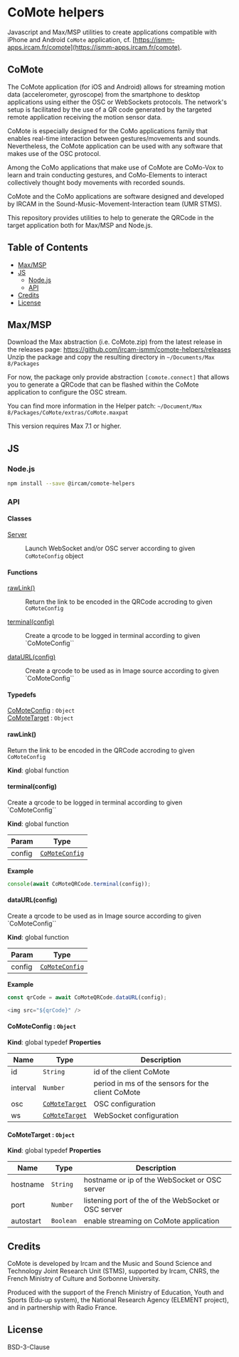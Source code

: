 # CoMote helpers

Javascript and Max/MSP utilities to create applications compatible with iPhone
and Android `CoMote` application, cf. [https://ismm-apps.ircam.fr/comote](https://ismm-apps.ircam.fr/comote).

## CoMote

The CoMote application (for iOS and Android) allows for streaming motion data (accelerometer, gyroscope) from the smartphone to desktop applications using either the OSC or WebSockets protocols. The network's setup is facilitated by the use of a QR code generated by the targeted remote application receiving the motion sensor data.

CoMote is especially designed for the CoMo applications family that enables real-time interaction between gestures/movements and sounds. Nevertheless, the CoMote application can be used with any software that makes use of the OSC protocol.

Among the CoMo applications that make use of CoMote are CoMo-Vox to learn and train conducting gestures, and CoMo-Elements to interact collectively thought body movements with recorded sounds.

CoMote and the CoMo applications are software designed and developed by IRCAM in the Sound-Music-Movement-Interaction team (UMR STMS).

This repository provides utilities to help to generate the QRCode in the target application both for Max/MSP and Node.js.

## Table of Contents

<!-- toc -->

- [Max/MSP](#maxmsp)
- [JS](#js)
  * [Node.js](#nodejs)
  * [API](#api)
- [Credits](#credits)
- [License](#license)

<!-- tocstop -->

## Max/MSP

Download the Max abstraction (i.e. CoMote.zip) from the latest release in the releases page: https://github.com/ircam-ismm/comote-helpers/releases
Unzip the package and copy the resulting directory in `~/Documents/Max 8/Packages`

For now, the package only provide abstraction `[comote.connect]` that allows you to generate a QRCode that can be
flashed within the CoMote application to configure the OSC stream.

You can find more information in the Helper patch: `~/Document/Max 8/Packages/CoMote/extras/CoMote.maxpat`

This version requires Max 7.1 or higher.

## JS

### Node.js

```sh
npm install --save @ircam/comote-helpers
```

### API

<!-- api -->

#### Classes

<dl>
<dt><a href="#Server">Server</a></dt>
<dd><p>Launch WebSocket and/or OSC server according to given <code>CoMoteConfig</code> object</p>
</dd>
</dl>

#### Functions

<dl>
<dt><a href="#rawLink">rawLink()</a></dt>
<dd><p>Return the link to be encoded in the QRCode accroding to given <code>CoMoteConfig</code></p>
</dd>
<dt><a href="#terminal">terminal(config)</a></dt>
<dd><p>Create a qrcode to be logged in terminal according to given `CoMoteConfig``</p>
</dd>
<dt><a href="#dataURL">dataURL(config)</a></dt>
<dd><p>Create a qrcode to be used as in Image source according to given `CoMoteConfig``</p>
</dd>
</dl>

#### Typedefs

<dl>
<dt><a href="#CoMoteConfig">CoMoteConfig</a> : <code>Object</code></dt>
<dd></dd>
<dt><a href="#CoMoteTarget">CoMoteTarget</a> : <code>Object</code></dt>
<dd></dd>
</dl>

<a name="rawLink"></a>

#### rawLink()
Return the link to be encoded in the QRCode accroding to given `CoMoteConfig`

**Kind**: global function
<a name="terminal"></a>

#### terminal(config)
Create a qrcode to be logged in terminal according to given `CoMoteConfig``

**Kind**: global function

| Param | Type |
| --- | --- |
| config | [<code>CoMoteConfig</code>](#CoMoteConfig) |

**Example**
```js
console(await CoMoteQRCode.terminal(config));
```
<a name="dataURL"></a>

#### dataURL(config)
Create a qrcode to be used as in Image source according to given `CoMoteConfig``

**Kind**: global function

| Param | Type |
| --- | --- |
| config | [<code>CoMoteConfig</code>](#CoMoteConfig) |

**Example**
```js
const qrCode = await CoMoteQRCode.dataURL(config);

<img src="${qrCode}" />
```
<a name="CoMoteConfig"></a>

#### CoMoteConfig : <code>Object</code>
**Kind**: global typedef
**Properties**

| Name | Type | Description |
| --- | --- | --- |
| id | <code>String</code> | id of the client CoMote |
| interval | <code>Number</code> | period in ms of the sensors for the client CoMote |
| osc | [<code>CoMoteTarget</code>](#CoMoteTarget) | OSC configuration |
| ws | [<code>CoMoteTarget</code>](#CoMoteTarget) | WebSocket configuration |

<a name="CoMoteTarget"></a>

#### CoMoteTarget : <code>Object</code>
**Kind**: global typedef
**Properties**

| Name | Type | Description |
| --- | --- | --- |
| hostname | <code>String</code> | hostname or ip of the WebSocket or OSC server |
| port | <code>Number</code> | listening port of the of the WebSocket or OSC server |
| autostart | <code>Boolean</code> | enable streaming on CoMote application |


<!-- apistop -->

## Credits

CoMote is developed by Ircam and the Music and Sound Science and Technology Joint Research Unit (STMS), supported by Ircam, CNRS, the French Ministry of Culture and Sorbonne University.

Produced with the support of the French Ministry of Education, Youth and Sports (Edu-up system), the National Research Agency (ELEMENT project), and in partnership with Radio France.

## License

BSD-3-Clause
